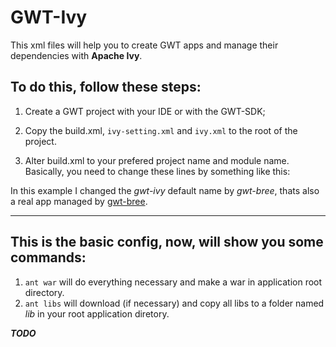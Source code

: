 # GWT-Ivy

This xml files will help you to create GWT apps and manage their dependencies with **Apache Ivy**.

## To do this, follow these steps:

1. Create a GWT project with your IDE or with the GWT-SDK;

2. Copy the build.xml, `ivy-setting.xml` and `ivy.xml` to the root of the project.

3. Alter build.xml to your prefered project name and module name. Basically, you need to change these lines by something like this:

<project name="gwt-bree" xmlns:ivy="antlib:org.apache.ivy.ant" default="build" basedir=".">
<!-- some code -->
   <property name="application.module" value="com.geekvigarista.gwt.ivy.Gwt_bree" />
   <property name="application.name" value="gwtbree" />
   <!-- some code -->
<project>


In this example I changed the *gwt-ivy* default name by *gwt-bree*, thats also a real app managed by [gwt-bree](https://github.com/caarlos0/gwt-bree).

-----------------

## This is the basic config, now, will show you some commands:

1. `ant war` will do everything necessary and make a war in application root directory.
2. `ant libs` will download (if necessary) and copy all libs to a folder named *lib* in your root application diretory.

***TODO***


